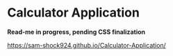 # Calculator Application
 
**Read-me in progress, pending CSS finalization**

https://sam-shock924.github.io/Calculator-Application/
